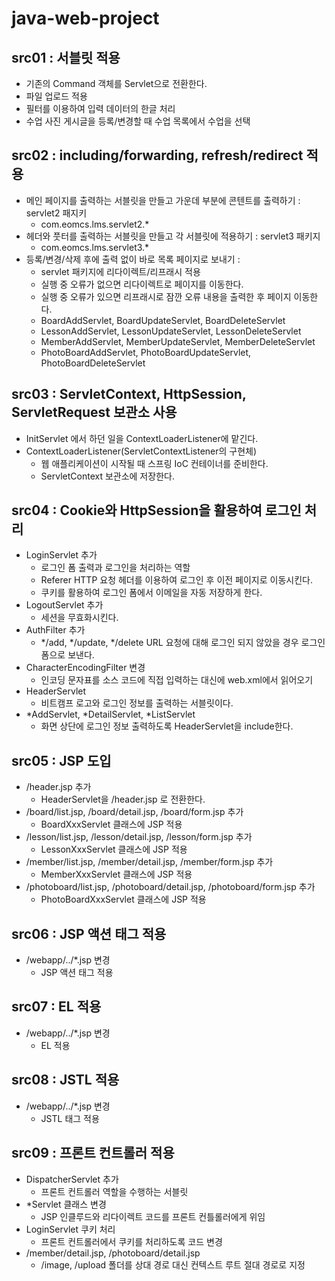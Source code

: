 # java-web-project

## src01 : 서블릿 적용 
- 기존의 Command 객체를 Servlet으로 전환한다.
- 파일 업로드 적용
- 필터를 이용하여 입력 데이터의 한글 처리
- 수업 사진 게시글을 등록/변경할 때 수업 목록에서 수업을 선택

## src02 : including/forwarding, refresh/redirect 적용
- 메인 페이지를 출력하는 서블릿을 만들고 가운데 부분에 콘텐트를 출력하기 : servlet2 패지키
  - com.eomcs.lms.servlet2.*
- 헤더와 풋터를 출력하는 서블릿을 만들고 각 서블릿에 적용하기 : servlet3 패키지
  - com.eomcs.lms.servlet3.*
- 등록/변경/삭제 후에 출력 없이 바로 목록 페이지로 보내기 :
  - servlet 패키지에 리다이렉트/리프래시 적용
  - 실행 중 오류가 없으면 리다이렉트로 페이지를 이동한다.
  - 실행 중 오류가 있으면 리프래시로 잠깐 오류 내용을 출력한 후 페이지 이동한다.
  - BoardAddServlet, BoardUpdateServlet, BoardDeleteServlet
  - LessonAddServlet, LessonUpdateServlet, LessonDeleteServlet
  - MemberAddServlet, MemberUpdateServlet, MemberDeleteServlet
  - PhotoBoardAddServlet, PhotoBoardUpdateServlet, PhotoBoardDeleteServlet

## src03 : ServletContext, HttpSession, ServletRequest 보관소 사용
- InitServlet 에서 하던 일을 ContextLoaderListener에 맡긴다.
- ContextLoaderListener(ServletContextListener의 구현체)
    - 웹 애플리케이션이 시작될 때 스프링 IoC 컨테이너를 준비한다.
    - ServletContext 보관소에 저장한다.

## src04 : Cookie와 HttpSession을 활용하여 로그인 처리
- LoginServlet 추가 
    - 로그인 폼 출력과 로그인을 처리하는 역할
    - Referer HTTP 요청 헤더를 이용하여 로그인 후 이전 페이지로 이동시킨다.
    - 쿠키를 활용하여 로그인 폼에서 이메일을 자동 저장하게 한다.
- LogoutServlet 추가 
    - 세션을 무효화시킨다.
- AuthFilter 추가 
    - */add, */update, */delete URL 요청에 대해 로그인 되지 않았을 경우 로그인 폼으로 보낸다.
- CharacterEncodingFilter 변경
    - 인코딩 문자표를 소스 코드에 직접 입력하는 대신에 web.xml에서 읽어오기
- HeaderServlet
    - 비트캠프 로고와 로그인 정보를 출력하는 서블릿이다.
- *AddServlet, *DetailServlet, *ListServlet
    - 화면 상단에 로그인 정보 출력하도록 HeaderServlet을 include한다.

## src05 : JSP 도입
- /header.jsp 추가
    - HeaderServlet을 /header.jsp 로 전환한다.
- /board/list.jsp, /board/detail.jsp, /board/form.jsp 추가 
    - BoardXxxServlet 클래스에 JSP 적용
- /lesson/list.jsp, /lesson/detail.jsp, /lesson/form.jsp 추가 
    - LessonXxxServlet 클래스에 JSP 적용
- /member/list.jsp, /member/detail.jsp, /member/form.jsp 추가 
    - MemberXxxServlet 클래스에 JSP 적용
- /photoboard/list.jsp, /photoboard/detail.jsp, /photoboard/form.jsp 추가 
    - PhotoBoardXxxServlet 클래스에 JSP 적용

## src06 : JSP 액션 태그 적용 
- /webapp/../*.jsp 변경
    - JSP 액션 태그 적용

## src07 : EL 적용
- /webapp/../*.jsp 변경
    - EL 적용

## src08 : JSTL 적용
- /webapp/../*.jsp 변경
    - JSTL 태그 적용

## src09 : 프론트 컨트롤러 적용
- DispatcherServlet 추가
    - 프론트 컨트롤러 역할을 수행하는 서블릿
- *Servlet 클래스 변경
    - JSP 인클루드와 리다이렉트 코드를 프론트 컨틀롤러에게 위임
- LoginServlet 쿠키 처리
    - 프론트 컨트롤러에서 쿠키를 처리하도록 코드 변경
- /member/detail.jsp, /photoboard/detail.jsp
    - /image, /upload 폴더를 상대 경로 대신 컨텍스트 루트 절대 경로로 지정
    